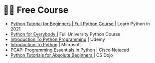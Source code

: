 <h1 align=left > 👨‍🎓 Free Course</h1>

- [Python Tutorial for Beginners | Full Python Course ](https://www.youtube.com/watch?v=t8pPdKYpowI&t=3933s) | Learn Python in 2021
- [Python for Everybody ](https://www.youtube.com/watch?v=8DvywoWv6fI&t=23s) | Full University Python Course
- [Introduction To Python Programming](https://www.udemy.com/course/pythonforbeginnersintro/) | Udemy
- [Introduction To Python](https://docs.microsoft.com/en-us/learn/modules/intro-to-python/) | Microsoft  
- [PCAP: Programming Essentials in Python](https://www.netacad.com/courses/programming/pcap-programming-essentials-python) | Cisco Netacad
- [Python Tutorials for Absolute Beginners ](https://www.youtube.com/playlist?list=PLBZBJbE_rGRWeh5mIBhD-hhDwSEDxogDg) | CS Dojo